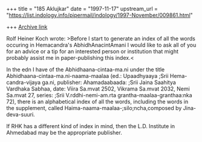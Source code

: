 +++
title = "185 Aklujkar"
date = "1997-11-17"
upstream_url = "https://list.indology.info/pipermail/indology/1997-November/009861.html"

+++
[Archive link](https://list.indology.info/pipermail/indology/1997-November/009861.html)

Rolf Heiner Koch wrote: >Before I start to generate an index of all the
words occuring in Hemacandra's AbhidhAnacintAmani
I would like to ask all of you for an advice or a
tip for an interested person or institution that
might probably assist me in paper-publishing this
index.<

In the edn I have of the Abhidhaana-cintaa-ma.ni under the title
Abhidhaana-cintaa-ma.ni-naama-maalaa (ed.: Upaadhyaaya ;Srii
Hema-candra-vijaya ga.ni, publisher: Ahamadaabaada: ;Srii Jaina Saahitya
Vardhaka Sabhaa, date: Viira Sa.mvat 2502, Vikrama Sa.mvat 2032, Nemi
Sa.mvat 27, series: ;Srii V.rddhi-nemi-am.rta grantha-maalaa-granthaa:nka
72), there is an alphabetical index of all the words, including the words
in the supplement, called Haima-naama-maalaa-;silo;ncha,composed by
Jina-deva-suuri.

If RHK has a different kind of index in mind, then the L.D. Institute in
Ahmedabad may be the appropriate publisher.



